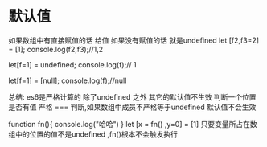 # 默认值

如果数组中有直接赋值的话  给值 如果没有赋值的话 就是undefined
let [f2,f3=2] = [1];
console.log(f2,f3);//1,2

let[f=1] = undefined;
console.log(f);// 1

let[f=1] = [null];
console.log(f);//null

总结: es6是严格计算的
除了undefined 之外 其它的默认值不生效
判断一个位置是否有值  严格 === 判断,如果数组中成员不严格等于undefined 默认值不会生效

function fn(){
  console.log("哈哈")
}
let [x = fn() ,y=0] = [1]
只要变量所占在数组中的位置的值不是undefined ,fn()根本不会触发执行

